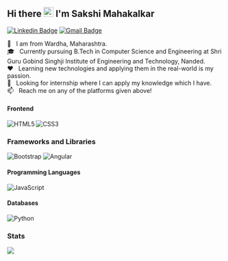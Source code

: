 ## Hi there&nbsp;<img src="https://raw.githubusercontent.com/MartinHeinz/MartinHeinz/master/wave.gif" width="23px"> I'm Sakshi Mahakalkar

[![Linkedin Badge](https://img.shields.io/badge/-LinkedIn-0072b1?style=flat&logo=Linkedin&logoColor=white)](https://www.linkedin.com/in/sakshi-mahakalkar-a52b3417b/ "Connect on LinkedIn")
[![Gmail Badge](https://img.shields.io/badge/-Gmail-c14438?style=flat&logo=Gmail&logoColor=white)](mailto:svmahakalkar.2001@gmail.com "Connect via Email")
<!-- ![visitors](https://visitor-badge.glitch.me/badge?page_id=Sakshi81201.Sakshi81201) -->

🏡 &nbsp; I am from Wardha, Maharashtra.  
🎓 &nbsp; Currently pursuing B.Tech in Computer Science and Engineering at Shri Guru Gobind Singhji Institute of Engineering and Technology, Nanded.  
❤️ &nbsp; Learning new technologies and applying them in the real-world is my passion.  
💬 &nbsp; Looking for internship where I can apply my knowledge which I have.  
📫 &nbsp; Reach me on any of the platforms given above!

#### Frontend
<img align="left" alt="HTML5" src="https://img.shields.io/badge/HTML5-E34F26?style=for-the-badge&logo=html5&logoColor=white"/>
<img align="left" alt="CSS3" src="https://img.shields.io/badge/CSS3-1572B6?style=for-the-badge&logo=css3&logoColor=white"/>

<br>  

### Frameworks and Libraries
![Bootstrap](https://img.shields.io/badge/bootstrap-%23563D7C.svg?style=for-the-badge&logo=bootstrap&logoColor=white)
![Angular](https://img.shields.io/badge/angular-%a6120d.svg?style=for-the-badge&logo=angular&logoColor=white)


#### Programming Languages
<img align="left" alt="JavaScript" src="https://img.shields.io/badge/JavaScript-F7DF1E?style=for-the-badge&logo=javascript&logoColor=black"/>

<br>



#### Databases
<img align="left" alt="Python" src="https://img.shields.io/badge/-MySQL-f29111?logo=mysql&logoColor=1d1d1d&style=for-the-badge" />

<br>


### Stats
<img src = "https://github-readme-stats.vercel.app/api?username=Sakshi81201&show_icons=true&theme=radical">

<!-- Total Visitors Badge -->


[linkedin]: https://www.linkedin.com/in/sakshi-mahakalkar-a52b3417b/
<!-- [email]: https://mail.google.com/mail/?extsrc=mailto&url=mailto%3A%3Fto%3Dpramodwankhade360%40gmail.com -->


